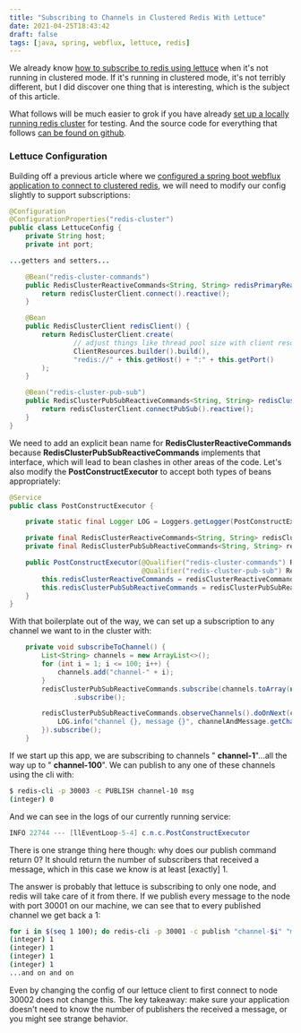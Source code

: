 ```yaml
---
title: "Subscribing to Channels in Clustered Redis With Lettuce"
date: 2021-04-25T18:43:42
draft: false
tags: [java, spring, webflux, lettuce, redis]
---
```


We already know [how to subscribe to redis using lettuce](https://nickolasfisher.com/blog/subscribing-to-redis-channels-with-java-spring-boot-and-lettuce) when it's not running in clustered mode. If it's running in clustered mode, it's not terribly different, but I did discover one thing that is interesting, which is the subject of this article.

What follows will be much easier to grok if you have already [set up a locally running redis cluster](https://nickolasfisher.com/blog/bootstrap-a-local-sharded-redis-cluster-in-five-minutes) for testing. And the source code for everything that follows [can be found on github](https://github.com/nfisher23/reactive-programming-webflux).

### Lettuce Configuration

Building off a previous article where we [configured a spring boot webflux application to connect to clustered redis](https://nickolasfisher.com/blog/configuring-lettucewebflux-to-work-with-clustered-redis), we will need to modify our config slightly to support subscriptions:

```java
@Configuration
@ConfigurationProperties("redis-cluster")
public class LettuceConfig {
    private String host;
    private int port;

...getters and setters...

    @Bean("redis-cluster-commands")
    public RedisClusterReactiveCommands<String, String> redisPrimaryReactiveCommands(RedisClusterClient redisClusterClient) {
        return redisClusterClient.connect().reactive();
    }

    @Bean
    public RedisClusterClient redisClient() {
        return RedisClusterClient.create(
                // adjust things like thread pool size with client resources
                ClientResources.builder().build(),
                "redis://" + this.getHost() + ":" + this.getPort()
        );
    }

    @Bean("redis-cluster-pub-sub")
    public RedisClusterPubSubReactiveCommands<String, String> redisClusterPubSub(RedisClusterClient redisClusterClient) {
        return redisClusterClient.connectPubSub().reactive();
    }
}

```

We need to add an explicit bean name for **RedisClusterReactiveCommands** because **RedisClusterPubSubReactiveCommands** implements that interface, which will lead to bean clashes in other areas of the code. Let's also modify the **PostConstructExecutor** to accept both types of beans appropriately:

```java
@Service
public class PostConstructExecutor {

    private static final Logger LOG = Loggers.getLogger(PostConstructExecutor.class);

    private final RedisClusterReactiveCommands<String, String> redisClusterReactiveCommands;
    private final RedisClusterPubSubReactiveCommands<String, String> redisClusterPubSubReactiveCommands;

    public PostConstructExecutor(@Qualifier("redis-cluster-commands") RedisClusterReactiveCommands<String, String> redisClusterReactiveCommands,
                                 @Qualifier("redis-cluster-pub-sub") RedisClusterPubSubReactiveCommands<String, String> redisClusterPubSubReactiveCommands) {
        this.redisClusterReactiveCommands = redisClusterReactiveCommands;
        this.redisClusterPubSubReactiveCommands = redisClusterPubSubReactiveCommands;
    }
}

```

With that boilerplate out of the way, we can set up a subscription to any channel we want to in the cluster with:

```java
    private void subscribeToChannel() {
        List<String> channels = new ArrayList<>();
        for (int i = 1; i <= 100; i++) {
            channels.add("channel-" + i);
        }
        redisClusterPubSubReactiveCommands.subscribe(channels.toArray(new String[0]))
                .subscribe();

        redisClusterPubSubReactiveCommands.observeChannels().doOnNext(channelAndMessage -> {
            LOG.info("channel {}, message {}", channelAndMessage.getChannel(), channelAndMessage.getMessage());
        }).subscribe();
    }

```

If we start up this app, we are subscribing to channels " **channel-1**"...all the way up to " **channel-100**". We can publish to any one of these channels using the cli with:

```bash
$ redis-cli -p 30003 -c PUBLISH channel-10 msg
(integer) 0

```

And we can see in the logs of our currently running service:

```java
INFO 22744 --- [llEventLoop-5-4] c.n.c.PostConstructExecutor              : channel channel-10, message msg

```

There is one strange thing here though: why does our publish command return 0? It should return the number of subscribers that received a message, which in this case we know is at least \[exactly\] 1.

The answer is probably that lettuce is subscribing to only one node, and redis will take care of it from there. If we publish every message to the node with port 30001 on our machine, we can see that to every published channel we get back a 1:

```bash
for i in $(seq 1 100); do redis-cli -p 30001 -c publish "channel-$i" "message-$i"; done
(integer) 1
(integer) 1
(integer) 1
(integer) 1
...and on and on

```

Even by changing the config of our lettuce client to first connect to node 30002 does not change this. The key takeaway: make sure your application doesn't need to know the number of publishers the received a message, or you might see strange behavior.
